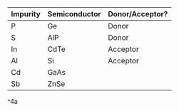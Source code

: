 
| Impurity | Semiconductor | Donor/Acceptor? |
| -------- | ------------- | --------------- |
| P        | Ge            | Donor           |
| S        | AlP           | Donor           |
| In       | CdTe          | Acceptor        |
| Al       | Si            | Acceptor        |
| Cd       | GaAs          |                 |
| Sb       | ZnSe          |                 |
^4a